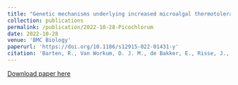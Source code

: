 ```yaml
---
title: "Genetic mechanisms underlying increased microalgal thermotolerance, maximal growth rate, and yield on light following adaptive laboratory evolution"
collection: publications
permalink: /publication/2022-10-28-Picochlorum
date: 2022-10-28
venue: 'BMC Biology'
paperurl: 'https://doi.org/10.1186/s12915-022-01431-y'
citation: 'Barten, R., Van Workum, D. J. M., de Bakker, E., Risse, J., Kleisman, M., Navalho, S., ... & Barbosa, M. J. (2022). Genetic mechanisms underlying increased microalgal thermotolerance, maximal growth rate, and yield on light following adaptive laboratory evolution. <i>BMC biology, 20</i>(1), 242.'
---
```

[Download paper here](https://doi.org/10.1186/s12915-022-01431-y)
